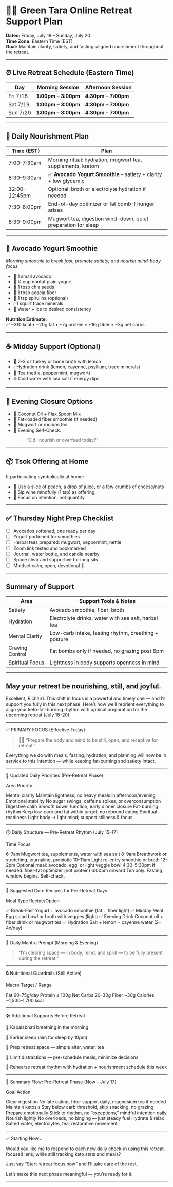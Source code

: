 # 🧘‍♂️ Green Tara Online Retreat Support Plan  
**Dates:** Friday, July 18 – Sunday, July 20  
**Time Zone:** Eastern Time (EST)  
**Goal:** Maintain clarity, satiety, and fasting-aligned nourishment throughout the retreat.

---

## ⏰ Live Retreat Schedule (Eastern Time)

| Day       | Morning Session     | Afternoon Session   |
|-----------|---------------------|----------------------|
| Fri 7/18  | **1:00pm – 3:00pm** | **4:30pm – 7:00pm** |
| Sat 7/19  | **1:00pm – 3:00pm** | **4:30pm – 7:00pm** |
| Sun 7/20  | **1:00pm – 3:00pm** | **4:30pm – 7:00pm** |

---

## 🥣 Daily Nourishment Plan

| Time (EST)     | Plan                                                               |
|----------------|--------------------------------------------------------------------|
| 7:00–7:30am     | Morning ritual: hydration, mugwort tea, supplements, kratom       |
| 8:30–9:30am     | ✅ **Avocado Yogurt Smoothie** – satiety + clarity + low glycemic |
| 12:00–12:45pm   | Optional: broth or electrolyte hydration if needed                |
| 7:30–8:00pm     | End-of-day optimizer or fat bomb if hunger arises                 |
| 8:30–9:00pm     | Mugwort tea, digestion wind-down, quiet preparation for sleep     |

---

## 🧾 Avocado Yogurt Smoothie  
*Morning smoothie to break fast, promote satiety, and nourish mind-body focus.*

- 🥑 1 small avocado  
- 🥄 ¼ cup nonfat plain yogurt  
- 🌱 1 tbsp chia seeds  
- 🌾 1 tbsp acacia fiber  
- 🍃 1 tsp spirulina (optional)  
- 💧 1 squirt trace minerals  
- 🧊 Water + ice to desired consistency  

**Nutrition Estimate:**  
✅ ~310 kcal • ~20g fat • ~7g protein • ~16g fiber • ~3g net carbs

---

## ☕ Midday Support (Optional)

- 🥣 2–3 oz turkey or bone broth with lemon  
- 💧 Hydration drink (lemon, cayenne, psyllium, trace minerals)  
- 🍵 Tea (nettle, peppermint, mugwort)  
- ❄️ Cold water with sea salt if energy dips  

---

## 🧘 Evening Closure Options

- 🥥 Coconut Oil + Flax Spoon Mix  
- 🧴 Fat-loaded fiber smoothie (if needed)  
- 🌿 Mugwort or rooibos tea  
- 🧠 Evening Self-Check:
  > “Did I nourish or overfeed today?”

---

## 📦 Tsok Offering at Home

If participating symbolically at home:
- 🍑 Use a slice of peach, a drop of juice, or a few crumbs of cheese/nuts  
- 🍷 Sip wine mindfully (1 tsp) as offering  
- 🧘 Focus on intention, not quantity

---

## ✅ Thursday Night Prep Checklist

- [ ] Avocados softened, one ready per day  
- [ ] Yogurt portioned for smoothies  
- [ ] Herbal teas prepared: mugwort, peppermint, nettle  
- [ ] Zoom link tested and bookmarked  
- [ ] Journal, water bottle, and candle nearby  
- [ ] Space clear and supportive for long sits  
- [ ] Mindset calm, open, devotional 💚

---

## Summary of Support

| Area         | Support Tools & Notes                                           |
|--------------|------------------------------------------------------------------|
| Satiety      | Avocado smoothie, fiber, broth                                   |
| Hydration    | Electrolyte drinks, water with sea salt, herbal tea              |
| Mental Clarity | Low-carb intake, fasting rhythm, breathing + posture           |
| Craving Control | Fat bombs only if needed, no grazing post 6pm                 |
| Spiritual Focus | Lightness in body supports openness in mind                   |

---

**May your retreat be nourishing, still, and joyful.**
---

Excellent, Richard. This shift in focus is a powerful and timely one — and I’ll support you fully in this next phase. Here’s how we’ll reorient everything to align your keto-fat-burning rhythm with optimal preparation for the upcoming retreat (July 18–20):


---

✅ PRIMARY FOCUS (Effective Today)

> 🧘‍♂️ “Prepare the body and mind to be still, open, and receptive for retreat.”



Everything we do with meals, fasting, hydration, and planning will now be in service to this intention — while keeping fat-burning and satiety intact.


---

🔄 Updated Daily Priorities (Pre-Retreat Phase)

Area	Priority

Mental clarity	Maintain lightness; no heavy meals in afternoon/evening
Emotional stability	No sugar swings, caffeine spikes, or overconsumption
Digestive calm	Smooth bowel function, early dinner closure
Fat-burning rhythm	Keep low-carb and fat within target, no rebound eating
Spiritual readiness	Light body → light mind; support stillness & focus



---

⏱️ Daily Structure — Pre-Retreat Rhythm (July 15–17)

Time	Focus

6–7am	Mugwort tea, supplements, water with sea salt
8–9am	Breathwork or stretching, journaling, probiotic
10–11am	Light re-entry smoothie or broth
12–2pm	Optional meal: avocado, egg, or light veggie bowl
4:30–5:30pm	If needed: fiber-fat optimizer (not protein)
6:00pm onward	Tea only. Fasting window begins. Self-check.



---

🥣 Suggested Core Recipes for Pre-Retreat Days

Meal Type	Recipe/Option

✅ Break-Fast	Yogurt + avocado smoothie (fat + fiber light)
✅ Midday Meal	Egg salad bowl or broth with veggies (light)
✅ Evening Drink	Coconut oil + fiber drink or mugwort tea
✅ Hydration	Salt + lemon + cayenne water (2–4x/day)



---

🧠 Daily Mantra Prompt (Morning & Evening)

> “I’m clearing space — in body, mind, and spirit — to be fully present during the retreat.”




---

🔒 Nutritional Guardrails (Still Active)

Macro	Target / Range

Fat	60–75g/day
Protein	≤ 100g
Net Carbs	20–30g
Fiber	~30g
Calories	~1,500–1,700 kcal



---

🛠️ Additional Supports Before Retreat

🧘 Kapalabhati breathing in the morning

🛌 Earlier sleep (aim for sleep by 10pm)

🌿 Prep retreat space — simple altar, water, tea

📱 Limit distractions — pre-schedule meals, minimize decisions

🍵 Rehearse retreat rhythm with hydration + nourishment schedule this week



---

📅 Summary Flow: Pre-Retreat Phase (Now – July 17)

Goal	Action

Clear digestion	No late eating, fiber support daily, magnesium tea if needed
Maintain ketosis	Stay below carb threshold, skip snacking, no grazing
Prepare emotionally	Stick to rhythm, no “exceptions,” mindful intention daily
Nourish lightly	No overloads, no binging — just steady fuel
Hydrate & relax	Salted water, electrolytes, tea, restorative movement



---

✅ Starting Now…

Would you like me to respond to each new daily check-in using this retreat-focused lens, while still tracking keto stats and meals?

Just say “Start retreat focus now” and I’ll take care of the rest.

Let’s make this next phase meaningful — you’re ready for it.

---
